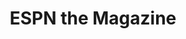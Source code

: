 ---
collection_archive: true
collection_awards: []
collection_category:
  - Editorial
  - Reportage
  - Humor
  - Sports + Athletes
  - Still Life + Details
  - Environments
  - Portraits
  - Color
collection_content: 
collection_cover: https://d1sf55qlb7p6hz.cloudfront.net/cactus-16.jpg
collection_cover_mobile: https://d1sf55qlb7p6hz.cloudfront.net/verticalcovers-24.jpg
collection_description: >-
  Cactus League examines the intersection of fan culture and professional
  athletes during spring workouts. Baseball’s spring training brings the fans
  and players together while the hope for a new season breeds a jovial and loose
  atmosphere between the two.


  Featured on _PDN Photo of the Day._
collection_description_alignment: left
collection_exhibition: []
collection_filter: Commissioned + Stock
collection_hidden: false
collection_meta: Cactus League 
collection_preview:
  - https://d1sf55qlb7p6hz.cloudfront.net/espn_cactus_covers-1.jpg
  - https://d1sf55qlb7p6hz.cloudfront.net/espn_cactus_covers-2.jpg
  - https://d1sf55qlb7p6hz.cloudfront.net/espn_cactus_covers-3.jpg
  - https://d1sf55qlb7p6hz.cloudfront.net/espn_cactus_covers-4.jpg
cover_image: https://d1sf55qlb7p6hz.cloudfront.net/social-22.jpg
date: 
hide_footer: true 
logo: 
navigation_theme: white
px_extra: true
slug: cactus-league
theme_color: "#FDE583"
theme_color_all_works: FB548C"
title: ESPN the Magazine
collection_blocks:
  - _bookshop_name: collections/media-row-start
    row_alignment: between
  - _bookshop_name: collections/media-element 
    color: "#B1CD6B"
    image:  https://d1sf55qlb7p6hz.cloudfront.net/cactus-1.jpg
    margin_left: '20'
    margin_right: 0
    margin_y: '100'
    width: '60'
  - _bookshop_name: collections/media-row
    row_alignment: between
  - _bookshop_name: collections/media-element 
    color: "#F6E483"
    image:  https://d1sf55qlb7p6hz.cloudfront.net/cactus-3.jpg
    margin_left: '5'
    margin_y: '100'
    width: '33'
  - _bookshop_name: collections/media-element 
    color: "#EEA998"
    image: https://d1sf55qlb7p6hz.cloudfront.net/cactus-2.jpg
    margin_left: 0
    margin_right: '15'
    margin_y: '400'
    width: '40'
  - _bookshop_name: collections/media-row
    row_alignment: between
  - _bookshop_name: collections/media-element 
    color: "#CAD9E2"
    image:  https://d1sf55qlb7p6hz.cloudfront.net/cactus-4.jpg
    margin_left: '25'
    margin_y: '100'
    width: '50'
  - _bookshop_name: collections/media-row
    row_alignment: between
  - _bookshop_name: collections/media-element 
    color: "#F93832"
    image:  https://d1sf55qlb7p6hz.cloudfront.net/cactus-5.jpg
    margin_left: 0
    margin_right: 0
    margin_y: '100'
    width: '33'
  - _bookshop_name: collections/media-element 
    color: "#FADABF"
    image:  https://d1sf55qlb7p6hz.cloudfront.net/cactus-6.jpg
    margin_left: 0
    margin_right: 0
    margin_y: '300'
    width: '60'
  - _bookshop_name: collections/media-row
    row_alignment: between
  - _bookshop_name: collections/media-element 
    color: "#5083E0"
    image:  https://d1sf55qlb7p6hz.cloudfront.net/cactus-7.jpg
    margin_left: '50'
    margin_right: 0
    margin_y: '100'
    width: '33'
  - _bookshop_name: collections/media-row
    row_alignment: between
  - _bookshop_name: collections/media-element 
    color: "#DDE5F1"
    image:  https://d1sf55qlb7p6hz.cloudfront.net/cactus-8.jpg
    margin_left: '10'
    margin_right: 0
    margin_y: '100'
    width: '50'
  - _bookshop_name: collections/media-element 
    color: "#FEE5DA"
    image:  https://d1sf55qlb7p6hz.cloudfront.net/cactus-9.jpg
    margin_left: 0
    margin_right: '5'
    margin_y: '300'
    width: '30'
  - _bookshop_name: collections/media-element 
    color: "#EA113C"
    image:  https://d1sf55qlb7p6hz.cloudfront.net/cactus-10.jpg
    margin_left: '45'
    margin_right: 0
    margin_y: '100'
    width: '40'
  - _bookshop_name: collections/media-row
    row_alignment: between
  - _bookshop_name: collections/media-element 
    color: "#92D09F"
    image:  https://d1sf55qlb7p6hz.cloudfront.net/cactus-11.jpg
    margin_left: '10'
    margin_y: '100'
    width: '60'
  - _bookshop_name: collections/media-row
    row_alignment: between
  - _bookshop_name: collections/media-element 
    color: "#8CABA5"
    image:  https://d1sf55qlb7p6hz.cloudfront.net/cactus-12.jpg
    margin_left: '5'
    margin_right: 0
    margin_y: '400'
    width: '50'
  - _bookshop_name: collections/media-element 
    color: "#F4DFCE"
    image:  https://d1sf55qlb7p6hz.cloudfront.net/cactus-13.jpg
    margin_right: '10'
    margin_y: '100'
    width: '30'
  - _bookshop_name: collections/media-row
    row_alignment: between
  - _bookshop_name: collections/media-element 
    color: "#B0CB97"
    image:  https://d1sf55qlb7p6hz.cloudfront.net/cactus-14.jpg
    margin_left: '10'
    margin_right: 0
    margin_y: '100'
    width: '33'
  - _bookshop_name: collections/media-element 
    color: "#3850A3"
    image:  https://d1sf55qlb7p6hz.cloudfront.net/cactus-15.jpg
    margin_left: 0
    margin_right: '20'
    margin_y: '400'
    width: '33'
  - _bookshop_name: collections/media-row
    row_alignment: between
  - _bookshop_name: collections/media-element 
    color: "#CDE5F3"
    image:  https://d1sf55qlb7p6hz.cloudfront.net/cactus-16.jpg
    margin_left: '10'
    margin_y: '100'
    width: '66'
  - _bookshop_name: collections/media-row-end
collection_press:
  - content: _PDN Photo of the Day_
    template: popup-text-element
  - content: Press List Item
    template: popup-text-element
---